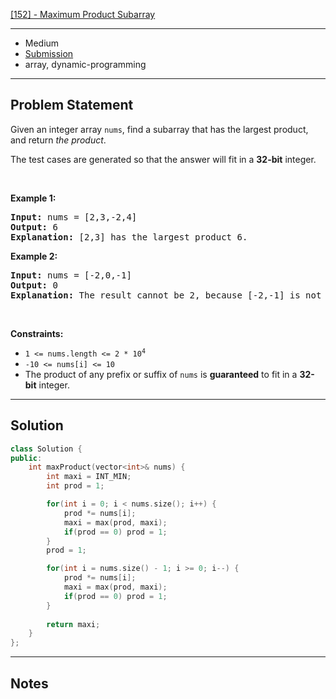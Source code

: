 [[152] - Maximum Product Subarray](https://leetcode.com/problems/maximum-product-subarray)

---

- Medium
- [Submission]()
- array, dynamic-programming

---

## Problem Statement

<p>Given an integer array <code>nums</code>, find a <span data-keyword="subarray-nonempty">subarray</span> that has the largest product, and return <em>the product</em>.</p>

<p>The test cases are generated so that the answer will fit in a <strong>32-bit</strong> integer.</p>

<p>&nbsp;</p>
<p><strong class="example">Example 1:</strong></p>

<pre>
<strong>Input:</strong> nums = [2,3,-2,4]
<strong>Output:</strong> 6
<strong>Explanation:</strong> [2,3] has the largest product 6.
</pre>

<p><strong class="example">Example 2:</strong></p>

<pre>
<strong>Input:</strong> nums = [-2,0,-1]
<strong>Output:</strong> 0
<strong>Explanation:</strong> The result cannot be 2, because [-2,-1] is not a subarray.
</pre>

<p>&nbsp;</p>
<p><strong>Constraints:</strong></p>

<ul>
	<li><code>1 &lt;= nums.length &lt;= 2 * 10<sup>4</sup></code></li>
	<li><code>-10 &lt;= nums[i] &lt;= 10</code></li>
	<li>The product of any prefix or suffix of <code>nums</code> is <strong>guaranteed</strong> to fit in a <strong>32-bit</strong> integer.</li>
</ul>


---

## Solution

```cpp
class Solution {
public:
    int maxProduct(vector<int>& nums) {
        int maxi = INT_MIN;
        int prod = 1;

        for(int i = 0; i < nums.size(); i++) {
            prod *= nums[i];
            maxi = max(prod, maxi);
            if(prod == 0) prod = 1;
        }
        prod = 1;

        for(int i = nums.size() - 1; i >= 0; i--) {
            prod *= nums[i];
            maxi = max(prod, maxi);
            if(prod == 0) prod = 1;
        }
        
        return maxi;
    }
};
```

---

## Notes

